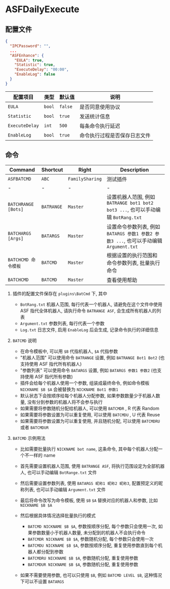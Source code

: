 # ASFDailyExecute

## 配置文件

```json
{
  "IPCPassword": "",
  ...
  "ASFEnhance": {
    "EULA": true,
    "Statistic": true,
    "ExecuteDelay": "00:00",
    "EnableLog": false
  }
}
```

| 配置项目       | 类型   | 默认值  | 说明                         |
| -------------- | ------ | ------- | ---------------------------- |
| `EULA`         | `bool` | `false` | 是否同意使用协议             |
| `Statistic`    | `bool` | `true`  | 发送统计信息                 |
| `ExecuteDelay` | `int`  | `500`   | 每条命令执行延迟             |
| `EnableLog`    | `bool` | `true`  | 命令执行过程是否保存日志文件 |

## 命令

| Command             | Shortcut   | Right           | Description                                                                           |
| ------------------- | ---------- | --------------- | ------------------------------------------------------------------------------------- |
| `ASFBATCMD`         | `ABC`      | `FamilySharing` | 测试插件                                                                              |
| -                   | -          | -               | -                                                                                     |
| `BATCHRANGE [Bots]` | `BATRANGE` | `Master`        | 设置机器人范围, 例如 `BATRANGE bot1 bot2 bot3 ...`, 也可以手动编辑 `BotRang.txt`      |
| `BATCHARGS [Args]`  | `BATARGS`  | `Master`        | 设置命令参数列表, 例如 `BATARGS 参数1 参数2 参数3 ...`, 也可以手动编辑 `Argument.txt` |
| `BATCHCMD 命令模板` | `BATCMD`   | `Master`        | 根据设置的执行范围和命令参数列表, 批量执行命令                                        |
| `BATCHCMD`          | `BATCMD`   | `Master`        | 查看使用帮助                                                                          |

1. 插件的配置文件保存在 `plugins\BatCmd` 下, 其中

   - `BotRang.txt` 机器人范围, 每行代表一个机器人, 请避免在这个文件中使用 ASF 指代全体机器人, 请执行命令 `BATRANGE ASF`, 会生成所有机器人的列表
   - `Argument.txt` 参数列表, 每行代表一个参数
   - `Log.txt` 日志文件, 启用 `EnableLog` 后会生成, 记录命令执行的详细信息

2. `BATCMD` 说明

   - 在命令模板中, 可以用 `$B` 代指机器人, `$A` 代指参数
   - "机器人范围" 可以使用命令 `BATRANGE` 设置, 例如 `BATRANGE Bot1 Bot2` (也支持使用 ASF 指代所有机器人)
   - "参数列表" 可以使用命令 `BATARGS` 设置, 例如 `BATARGS 参数1 参数2` (也支持使用 ASF 指代所有参数)
   - 插件会给每个机器人使用一个参数, 组装成最终命令, 例如命令模板 `NICKNAME $B $A` 会被替换为 `NICKNAME Bot1 参数1`
   - 默认状态下会按顺序给每个机器人分配参数, 如果参数数量少于机器人数量, 没有分到参数的机器人将不会参与执行
   - 如果需要将参数随机分配给机器人, 可以使用 `BATCMDR` , R 代表 Random
   - 如果需要将参数设置为可以重复使用, 可以使用 `BATCMDU` , U 代表 Reuse
   - 如果需要将参数设置为可以重复使用, 并且随机分配, 可以使用 `BATCMDRU` 或者 `BATCMDUR`

3. `BATCMD` 示例用法
   - 比如需要批量执行 `NICKNAME bot name`, 这条命令, 其中每个机器人分配一个不一样的 name
   - 首先需要设置机器人范围, 使用 `BATRANGE ASF`, 将执行范围设定为全部机器人, 也可以手动编辑 `BotRange.txt` 文件
   - 然后需要设置参数列表, 使用 `BATARGS 昵称1 昵称2 昵称3`, 配置预定义的昵称列表, 也可以手动编辑 `Argument.txt` 文件
   - 最后将命令改写为命令模板, 使用 `$B` `$A` 替换对应的机器人和参数, 比如 `NICKNAME $B $A`
   - 然后根据具体情况选择批量执行的模式
     - `BATCMD NICKNAME $B $A`, 参数按顺序分配, 每个参数只会使用一次, 如果参数数量小于机器人数量, 未分配到的机器人不会执行命令
     - `BATCMDR NICKNAME $B $A`, 参数随机分配, 每个参数只会使用一次
     - `BATCMDU NICKNAME $B $A`, 参数按顺序分配, 重复使用参数直到每个机器人都分配到参数
     - `BATCMDRU NICKNAME $B $A`, 参数随机分配, 重复使用参数
     - `BATCMDUR NICKNAME $B $A`, 参数随机分配, 重复使用参数

   - 如果不需要使用参数, 也可以只使用 `$B`, 例如 `BATCMD LEVEL $B`, 这种情况下可以不设置 `BATARGS`